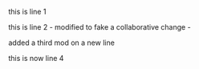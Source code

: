 this is line 1

this is line 2 - modified to fake a collaborative change - 

added a third mod on a new line

this is now line 4
